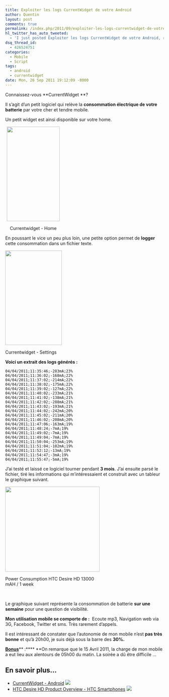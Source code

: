 ```yaml
---
title: Exploiter les logs CurrentWidget de votre Android
author: Quentin
layout: post
comments: true
permalink: /index.php/2011/09/exploiter-les-logs-currentwidget-de-votre-android/
hl_twitter_has_auto_tweeted:
  - 'I just posted Exploiter les logs CurrentWidget de votre Android, read it here: http://blog.quentinrousseau.fr/?p=245'
dsq_thread_id:
  - 426524751
categories:
  - Mobile
  - Script
tags:
  - android
  - currentwidget
date: Mon, 26 Sep 2011 19:12:09 -8000
---
```

Connaissez-vous **CurrentWidget **?

Il s&rsquo;agit d&rsquo;un petit logiciel qui relève la **consommation électrique de votre batterie** par votre cher et tendre mobile.

Un petit widget est ainsi disponible sur votre home.

<div align="center" id="attachment_251" style="width: 178px" class="wp-caption aligncenter">
  <a href="http://blog.quentinrousseau.fr/wp-content/uploads/2011/09/currentwidget-031-1.jpg"><img class="size-medium wp-image-251" title="Currentwidget" src="http://blog.quentinrousseau.fr/wp-content/uploads/2011/09/currentwidget-031-1-168x300.jpg" alt="" width="168" height="300" /></a><p class="wp-caption-text">
    Currentwidget - Home
  </p>
</div>

En poussant le vice un peu plus loin, une petite option permet de **logger** cette consommation dans un fichier texte.

<div id="attachment_253" style="width: 190px" class="wp-caption aligncenter">
  <a href="http://blog.quentinrousseau.fr/wp-content/uploads/2011/09/currentwidget-031-2.jpg"><img src="http://blog.quentinrousseau.fr/wp-content/uploads/2011/09/currentwidget-031-2-180x300.jpg" alt="" title="Currentwidget - Settings" width="180" height="300" class="size-medium wp-image-253" /></a><p class="wp-caption-text">
    Currentwidget - Settings
  </p>
</div>

**Voici un extrait des logs générés :**

```plain
04/04/2011;11:35:46;-283mA;23%
04/04/2011;11:36:02;-168mA;22%
04/04/2011;11:37:02;-214mA;22%
04/04/2011;11:38:02;-175mA;22%
04/04/2011;11:39:02;-127mA;22%
04/04/2011;11:40:02;-233mA;21%
04/04/2011;11:41:02;-138mA;21%
04/04/2011;11:42:02;-288mA;21%
04/04/2011;11:43:02;-193mA;21%
04/04/2011;11:44:02;-242mA;20%
04/04/2011;11:45:02;-211mA;20%
04/04/2011;11:46:02;-208mA;20%
04/04/2011;11:47:06;-163mA;19%
04/04/2011;11:48:24;-7mA;19%
04/04/2011;11:49:02;-7mA;19%
04/04/2011;11:49:04;-7mA;19%
04/04/2011;11:50:04;-253mA;19%
04/04/2011;11:51:04;-102mA;19%
04/04/2011;11:52:12;-13mA;19%
04/04/2011;11:54:47;-3mA;19%
04/04/2011;11:55:47;-5mA;19%
```

J&rsquo;ai testé et laissé ce logiciel tourner pendant **3 mois**. J&rsquo;ai ensuite parsé le fichier, tiré les informations qui m&rsquo;intéressaient et construit avec un tableur le graphique suivant.

<div id="attachment_258" style="width: 310px" class="wp-caption aligncenter">
  <a href="http://blog.quentinrousseau.fr/wp-content/uploads/2011/09/Power-Consumption-HTC-Desire-HD-13000-mAH.png"><img class="size-medium wp-image-258" title="Power Consumption HTC Desire HD 13000 mAH" src="http://blog.quentinrousseau.fr/wp-content/uploads/2011/09/Power-Consumption-HTC-Desire-HD-13000-mAH-300x270.png" alt="" width="300" height="270" /></a><p class="wp-caption-text">
    Power Consumption HTC Desire HD 13000 mAH / 1 week
  </p>
</div>

&nbsp;

Le graphique suivant représente la consommation de batterie **sur une semaine** pour une question de visibilité.

**Mon utilisation mobile se comporte de :**  Ecoute mp3, Navigation web via 3G, Facebook, Twitter et sms. Très rarement d&rsquo;appels.

Il est intéressant de constater que l&rsquo;autonomie de mon mobile n&rsquo;est **pas très bonne** et qu&rsquo;à 20h00, je suis déjà sous la barre des **30%.**

<span style="text-decoration: underline;"><strong>Bonus</strong></span>** :**** **On remarque que le 15 Avril 2011, la charge de mon mobile a eut lieu aux alentours de 05h00 du matin. La soirée a dû être difficile &#8230;

## En savoir plus&#8230;

*   <a href="http://www.androidzoom.com/android_applications/tools/currentwidget_jsij.html" title="CurrentWidget - Android" rel="nofollow">CurrentWidget - Android</a> ![][1]
*   <a href="http://www.htc.com/www/product/desirehd/overview.html" title="HTC Desire HD Product Overview - HTC Smartphones" rel="nofollow">HTC Desire HD Product Overview - HTC Smartphones</a> ![][1]

 [1]: http://blog.quentinrousseau.fr/wp-content/plugins/netblog/images/external-link-ltr-icon.png